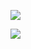 ![](https://hit.yhype.me/github/profile?user_id=9644409)

![](https://github-readme-stats.vercel.app/api?username=116davinder&show_icons=true&theme=dracula)
